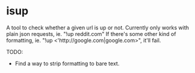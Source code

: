 # isup
A tool to check whether a given url is up or not.
Currently only works with plain json requests, ie. "!up reddit.com"
If there's some other kind of formatting, ie. "!up <'http:\/\/google.com|google.com>", it'll fail.

TODO:
* Find a way to strip formatting to bare text.
